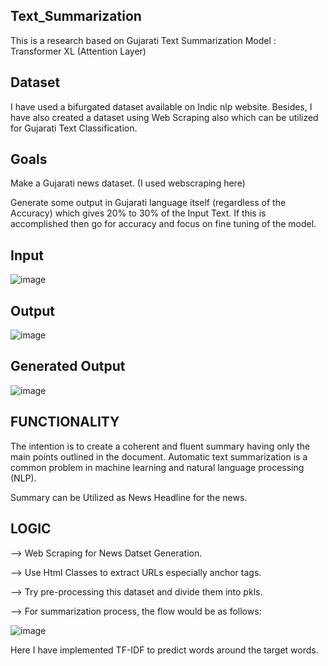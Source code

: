 ## Text_Summarization
This is a research based on Gujarati Text Summarization
Model : Transformer XL (Attention Layer)



## Dataset 

I have used a bifurgated dataset available on Indic nlp website. Besides,  I have also created a dataset using Web Scraping also which can be utilized for Gujarati Text Classification.



## **Goals**

Make a Gujarati news dataset. (I used webscraping here)

Generate some output in Gujarati language itself (regardless of the Accuracy) which gives 20% to 30% of the Input Text. 
If this is accomplished then go for accuracy and focus on fine tuning of the model.



## **Input**

![image](https://user-images.githubusercontent.com/80884488/213648083-eeb2373a-19b4-497c-af45-886ffd055d4f.png)


## **Output**

![image](https://user-images.githubusercontent.com/80884488/213648522-026a2866-222b-443f-aead-007acf384a70.png)


## **Generated Output**

![image](https://user-images.githubusercontent.com/80884488/213648662-81faa8e1-471b-4afc-ad59-e833f30dd3a1.png)






## **FUNCTIONALITY**

The intention is to create a coherent and fluent summary having only the main points outlined in the document. Automatic text summarization is a common problem in machine learning and natural language processing (NLP).

Summary can be Utilized as News Headline for the news.





## LOGIC

--> Web Scraping for News Datset Generation.

--> Use Html Classes to extract URLs especially anchor tags.

--> Try pre-processing this dataset and divide them into pkls.

--> For summarization process, the flow would be as follows:

![image](https://user-images.githubusercontent.com/80884488/213650914-dad117b1-92ee-471d-a85c-f502fa8638f3.png)


Here I have implemented TF-IDF to predict words around the target words.



